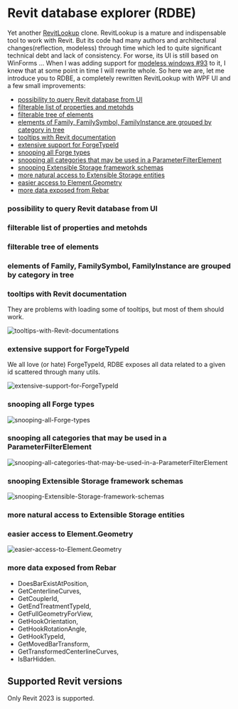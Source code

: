 # Revit database explorer (RDBE)

Yet another [RevitLookup](https://github.com/jeremytammik/RevitLookup) clone. RevitLookup is a mature and indispensable tool to work with Revit. But its code had many authors and architectural changes(reflection, modeless) through time which led to quite significant technical debt and lack of consistency. For worse, its UI is still based on WinForms ... When I was adding support for [modeless windows #93](https://github.com/jeremytammik/RevitLookup/pull/93) to it, I knew that at some point in time I will rewrite whole. So here we are, let me introduce you to RDBE, a completely rewritten RevitLookup with WPF UI and a few small improvements:

- [possibility to query Revit database from UI](#possibility-to-query-Revit-database-from-UI)
- [filterable list of properties and metohds](#filterable-list-of-properties-and-metohds)
- [filterable tree of elements](#filterable-tree-of-elements)
- [elements of Family, FamilySymbol, FamilyInstance are grouped by category in tree](#grouping)
- [tooltips with Revit documentation](#tooltips-with-Revit-documentation)
- [extensive support for ForgeTypeId](#extensive-support-for-ForgeTypeId)
- [snooping all Forge types](#snooping-all-Forge-types)
- [snooping all categories that may be used in a ParameterFilterElement](#snooping-all-categories-that-may-be-used-in-a-ParameterFilterElement)
- [snooping Extensible Storage framework schemas](#snooping-Extensible-Storage-framework-schemas)
- [more natural access to Extensible Storage entities](#more-natural-access-to-Extensible-Storage-entities)
- [easier access to Element.Geometry](#geometry)
- [more data exposed from Rebar](#more-data-exposed-from-rebar)

### possibility to query Revit database from UI

### filterable list of properties and metohds 

### filterable tree of elements

### <a name="grouping"></a>elements of Family, FamilySymbol, FamilyInstance are grouped by category in tree

### tooltips with Revit documentation

They are problems with loading some of tooltips, but most of them should work.

![tooltips-with-Revit-documentations](documentation/examples/tooltips-with-Revit-documentation.png)

### extensive support for ForgeTypeId

We all love (or hate) ForgeTypeId, RDBE exposes all data related to a given id scattered through many utils.

![extensive-support-for-ForgeTypeId](documentation/examples/extensive-support-for-ForgeTypeId.gif)

### snooping all Forge types

![snooping-all-Forge-types](documentation/examples/snooping-all-Forge-types.png)

### snooping all categories that may be used in a ParameterFilterElement

![snooping-all-categories-that-may-be-used-in-a-ParameterFilterElement](documentation/examples/snooping-all-categories-that-may-be-used-in-a-ParameterFilterElement.png)

### snooping Extensible Storage framework schemas

![snooping-Extensible-Storage-framework-schemas](documentation/examples/snooping-Extensible-Storage-framework-schemas.png)

### more natural access to Extensible Storage entities

### <a name="geometry"></a>easier access to Element.Geometry

![easier-access-to-Element.Geometry](documentation/examples/easier-access-to-Element.Geometry.gif)


### more data exposed from Rebar

- DoesBarExistAtPosition, 
- GetCenterlineCurves, 
- GetCouplerId, 
- GetEndTreatmentTypeId, 
- GetFullGeometryForView,
- GetHookOrientation,
- GetHookRotationAngle, 
- GetHookTypeId,
- GetMovedBarTransform,
- GetTransformedCenterlineCurves,
- IsBarHidden.


## Supported Revit versions

Only Revit 2023 is supported.
